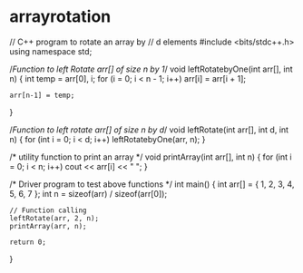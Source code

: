 # arrayrotation
// C++ program to rotate an array by
// d elements
#include <bits/stdc++.h>
using namespace std;

/*Function to left Rotate arr[] of
size n by 1*/
void leftRotatebyOne(int arr[], int n)
{
	int temp = arr[0], i;
	for (i = 0; i < n - 1; i++)
		arr[i] = arr[i + 1];

	arr[n-1] = temp;
}

/*Function to left rotate arr[] of size n by d*/
void leftRotate(int arr[], int d, int n)
{
	for (int i = 0; i < d; i++)
		leftRotatebyOne(arr, n);
}

/* utility function to print an array */
void printArray(int arr[], int n)
{
	for (int i = 0; i < n; i++)
		cout << arr[i] << " ";
}

/* Driver program to test above functions */
int main()
{
	int arr[] = { 1, 2, 3, 4, 5, 6, 7 };
	int n = sizeof(arr) / sizeof(arr[0]);

	// Function calling
	leftRotate(arr, 2, n);
	printArray(arr, n);

	return 0;
}
